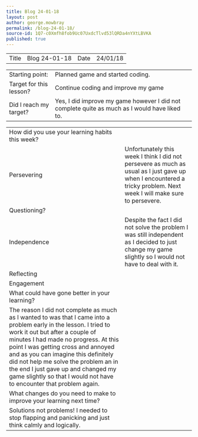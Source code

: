 ```yaml
---
title: Blog 24-01-18
layout: post
author: george.mowbray
permalink: /blog-24-01-18/
source-id: 1Q7-c0Xmfh8fob9Uc07UxdcTlvd53lQRDa4nYXtLBVKA
published: true
---
```

<table>
  <tr>
    <td>Title</td>
    <td>Blog 24-01-18</td>
    <td>Date</td>
    <td>24/01/18</td>
  </tr>
</table>


<table>
  <tr>
    <td>Starting point:</td>
    <td>Planned game and started coding.</td>
  </tr>
  <tr>
    <td>Target for this lesson?</td>
    <td>Continue coding and improve my game</td>
  </tr>
  <tr>
    <td>Did I reach my target? </td>
    <td>Yes, I did improve my game however I did not complete quite as much as I would have liked to.</td>
  </tr>
</table>


<table>
  <tr>
    <td>How did you use your learning habits this week?</td>
    <td></td>
  </tr>
  <tr>
    <td>Persevering</td>
    <td>Unfortunately this week I think I did not persevere as much as usual as I just gave up when I encountered a tricky problem. Next week I will make sure to persevere.</td>
  </tr>
  <tr>
    <td>Questioning?</td>
    <td></td>
  </tr>
  <tr>
    <td>Independence</td>
    <td>Despite the fact I did not solve the problem I was still independent as I decided to just change my game slightly so I would not have to deal with it.</td>
  </tr>
  <tr>
    <td>Reflecting</td>
    <td></td>
  </tr>
  <tr>
    <td>Engagement</td>
    <td></td>
  </tr>
  <tr>
    <td>What could have gone better in your learning?</td>
    <td></td>
  </tr>
  <tr>
    <td>The reason I did not complete as much as I wanted to was that I came into a problem early in the lesson. I tried to work it out but after a couple of minutes I had made no progress. At this point I was getting cross and annoyed and as you can imagine this definitely did not help me solve the problem an in the end I just gave up and changed my game slightly so that I would not have to encounter that problem again.</td>
    <td></td>
  </tr>
  <tr>
    <td>What changes do you need to make to improve your learning next time?</td>
    <td></td>
  </tr>
  <tr>
    <td>Solutions not problems! I needed to stop flapping and panicking and just think calmly and logically.</td>
    <td></td>
  </tr>
</table>


